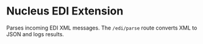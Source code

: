 # Nucleus EDI Extension

Parses incoming EDI XML messages. The `/edi/parse` route converts XML to JSON and logs results.
